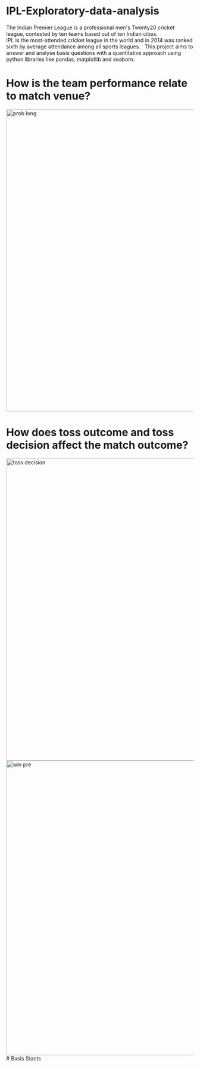 # IPL-Exploratory-data-analysis
The Indian Premier League is a professional men's Twenty20 cricket league, contested by ten teams based out of ten Indian cities.<br />
IPL is the most-attended cricket league in the world and in 2014 was ranked sixth by average attendance among all sports leagues.
&nbsp;
This project aims to answer and analyse basis questions with a quantitative approach using python libraries like pandas, matplotlib and seaborn.<br />
# How is the team performance relate to match venue?
<img width="810" alt="prob long" src="https://user-images.githubusercontent.com/83449512/149203381-211e083c-902a-49d7-8042-3cac455a80c2.png">


# How does toss outcome and toss decision affect the match outcome?
<img width="810" alt="toss decision" src="https://user-images.githubusercontent.com/83449512/149202216-19e0b239-0bbe-40e3-9744-df11cf5db9df.png">
<img width="790" alt="win pre " src="https://user-images.githubusercontent.com/83449512/149203867-f9ee41a9-23e5-4aad-b5cc-af744d75e054.png">
# Basis Stacts

